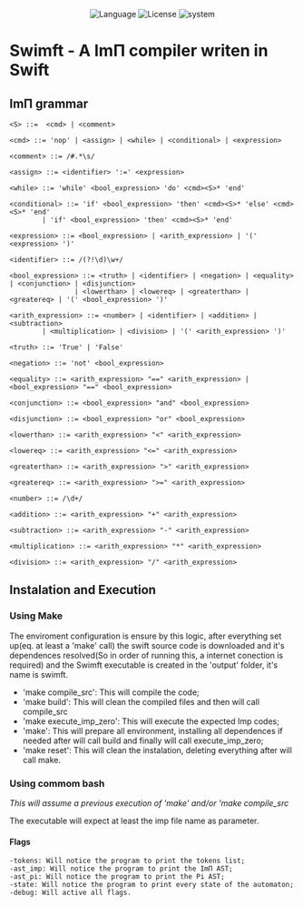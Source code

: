 <p align="center">
	<img src="https://img.shields.io/badge/language-swift-orange.svg" alt="Language">
	<img src="https://img.shields.io/badge/license-MIT-000000.svg" alt="License">
	<img src="https://img.shields.io/badge/ubuntu-v18.04-orange.svg" alt="system">
</p>

# Swimft - A ImΠ compiler writen in Swift

## ImΠ grammar
```
<S> ::=  <cmd> | <comment>

<cmd> ::= 'nop' | <assign> | <while> | <conditional> | <expression>

<comment> ::= /#.*\s/

<assign> ::= <identifier> ':=' <expression>

<while> ::= 'while' <bool_expression> 'do' <cmd><S>* 'end'

<conditional> ::= 'if' <bool_expression> 'then' <cmd><S>* 'else' <cmd><S>* 'end'
		| 'if' <bool_expression> 'then' <cmd><S>* 'end'

<expression> ::= <bool_expression> | <arith_expression> | '(' <expression> ')'

<identifier> ::= /(?!\d)\w+/ 

<bool_expression> ::= <truth> | <identifier> | <negation> | <equality> | <conjunction> | <disjunction>
                | <lowerthan> | <lowereq> | <greaterthan> | <greatereq> | '(' <bool_expression> ')'

<arith_expression> ::= <number> | <identifier> | <addition> | <subtraction>
		| <multiplication> | <division> | '(' <arith_expression> ')'

<truth> ::= 'True' | 'False'

<negation> ::= 'not' <bool_expression> 

<equality> ::= <arith_expression> "==" <arith_expression> | <bool_expression> "==" <bool_expression>

<conjunction> ::= <bool_expression> "and" <bool_expression>

<disjunction> ::= <bool_expression> "or" <bool_expression>

<lowerthan> ::= <arith_expression> "<" <arith_expression>

<lowereq> ::= <arith_expression> "<=" <arith_expression>

<greaterthan> ::= <arith_expression> ">" <arith_expression>

<greatereq> ::= <arith_expression> ">=" <arith_expression>

<number> ::= /\d+/

<addition> ::= <arith_expression> "+" <arith_expression>

<subtraction> ::= <arith_expression> "-" <arith_expression>

<multiplication> ::= <arith_expression> "*" <arith_expression>

<division> ::= <arith_expression> "/" <arith_expression>
```

## Instalation and Execution

### Using Make

The enviroment configuration is ensure by this logic, after everything set up(eq. at least a 'make' call) the swift source code is downloaded and it's dependences resolved(So in order of running this, a internet conection is required) and the Swimft executable is created in the 'output' folder, it's name is swimft.

- 'make compile_src': This will compile the code;
- 'make build': This will clean the compiled files and then will call compile\_src
- 'make execute\_imp\_zero': This will execute the expected Imp codes;
- 'make': This will prepare all environment, installing all dependences if needed after will call build and finally will call execute\_imp\_zero;
- 'make reset': This will clean the instalation, deleting everything after will call make.

### Using commom bash

_*This will assume a previous execution of 'make' and/or 'make compile\_src*_

The executable will expect at least the imp file name as parameter.

#### Flags
```
-tokens: Will notice the program to print the tokens list;
-ast_imp: Will notice the program to print the ImΠ AST;
-ast_pi: Will notice the program to print the Pi AST;
-state: Will notice the program to print every state of the automaton;
-debug: Will active all flags.
```
